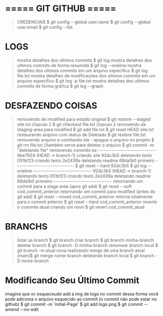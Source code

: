 # ===== GIT GITHUB =====
> CREDENCIAIS
  $ git config  --global user.name
  $ git config  --global user.email
  $ git config --list

# LOGS
> mostra detalhes dos ultimos commits
  $ git log
> mostra detalhes dos ultimos commits de forma resumida 
  $ git log --oneline
> mostra detalhes dos ultimos commits em um arquivo especifico
  $ git log file.txt
> mostra detalhes de modificações dos ultimos commits em um arquivo especifico
  $ git log -p file.txt
> mostra detalhes dos ultimos commits de forma grafica
  $ git log --graph


#  DESFAZENDO COISAS
  > removendo de modified para estado original
    $ git restore --staged site.txt //opcao 2
    $ git checkout file.txt //opcao 2
  > removendo da staging-area para modified
    $ git add file.txt
    $ git reset HEAD site.txt
  > restaurando arquivo com status de Deletado
    $ git restore file.txt
  > removendo arquivo e comitando ele
    - apague o arquivo no projeto
    $ git rm file.txt //também serve para deletar o arquivo
    $ git commit -m "deletando file"
  > removendo commits
    ex:------------------------------
	6be7924 (HEAD -> branch-1) criando site
	92dc3b5 deletando texto
	051bf23 criando texto
	2e2439a deletando readme
	68da1b0 primeiro
       ------------------------------
     $ git reset --hard 92dc3b5
     $ git log --oneline
       ------------------------------
	92dc3b5 (HEAD -> branch-1) deletando texto
	051bf23 criando texto
	2e2439a deletando readme
	68da1b0 primeiro
       ------------------------------
   > retornando um commit para a stage area (apos git add)
     $ git reset --soft cod_commit_anterior
   > retornando um commit para modified (antes do git add)
     $ git reset --mixed cod_commit_anterior
   > retorna totalmente para o commit anterior
     $ git reset --hard cod_commit_anterior
   > reverte o commite atual criando um novo
     $ git revert cod_commit_atual 

# BRANCHS
 > listar as branch
   $ git branch
 > criar branch
   $ git branch minha-branch
 > deletar branch
   $ git branch -D minha-branch
 > renomear branch local
   $ git branch -m atual nova
 > realizando merge de uma branch atual
   (main)$ git merge nome-branch
 > deletando branch local
   $ git branch -D nome-branch

# Modificando Seu Último Commit
  imagine que  vc esqueceude add a img de logo no commit
  dessa forma você pode adiciona o arquivo esquecido ao commit
 (o commit não pode estar no github)
  $ git commit -m 'initial-Page'
  $ git add logo.png
  $ git commit --amend --no-edit

